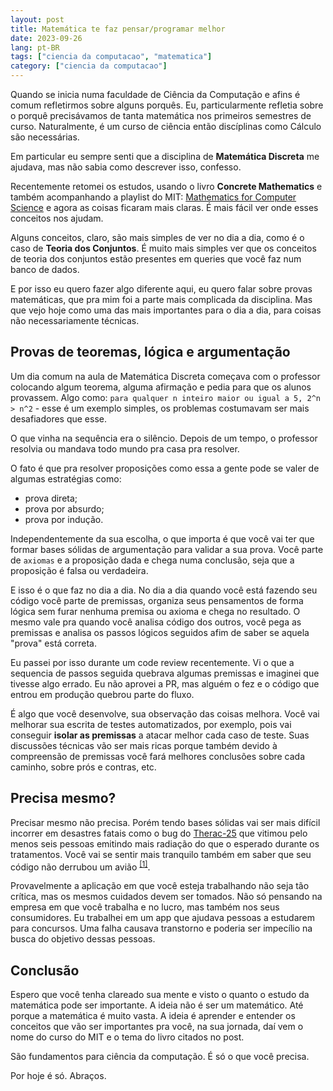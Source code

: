 ```yaml
---
layout: post
title: Matemática te faz pensar/programar melhor
date: 2023-09-26
lang: pt-BR
tags: ["ciencia da computacao", "matematica"]
category: ["ciencia da computacao"]
---
```


Quando se inicia numa faculdade de Ciência da Computação e afins é comum refletirmos sobre alguns porquês. Eu, particularmente refletia sobre o porquê precisávamos de tanta matemática nos primeiros semestres de curso. Naturalmente, é um curso de ciência então discíplinas como Cálculo são necessárias.

Em particular eu sempre senti que a disciplina de **Matemática Discreta** me ajudava, mas não sabia como descrever isso, confesso.

Recentemente retomei os estudos, usando o livro **Concrete Mathematics** e também acompanhando a playlist do MIT: [Mathematics for Computer Science](https://www.youtube.com/watch?v=L3LMbpZIKhQ&list=PLB7540DEDD482705B) e agora as coisas ficaram mais claras. É mais fácil ver onde esses conceitos nos ajudam.

Alguns conceitos, claro, são mais simples de ver no dia a dia, como é o caso de **Teoria dos Conjuntos**. É muito mais
simples ver que os conceitos de teoria dos conjuntos estão presentes em queries que você faz num banco de dados.

E por isso eu quero fazer algo diferente aqui, eu quero falar sobre provas matemáticas, que pra mim foi a parte mais
complicada da disciplina. Mas que vejo hoje como uma das mais importantes para o dia a dia, para coisas não
necessariamente técnicas.

## Provas de teoremas, lógica e argumentação

Um dia comum na aula de Matemática Discreta começava com o professor colocando algum teorema, alguma afirmação e pedia
para que os alunos provassem. Algo como: `para qualquer n inteiro maior ou igual a 5, 2^n > n^2` - esse é um exemplo simples, os problemas costumavam ser mais desafiadores que esse.

O que vinha na sequência era o silêncio. Depois de um tempo, o professor resolvia ou mandava todo mundo pra casa pra resolver.

O fato é que pra resolver proposições como essa a gente pode se valer de algumas estratégias como:

- prova direta;
- prova por absurdo;
- prova por indução.

Independentemente da sua escolha, o que importa é que você vai ter que formar bases sólidas de argumentação para validar a sua prova. Você parte de `axiomas` e a proposição dada e chega numa conclusão, seja que a proposição é falsa ou verdadeira.

E isso é o que faz no dia a dia. No dia a dia quando você está fazendo seu código você parte de premissas, organiza seus pensamentos de forma lógica sem furar nenhuma premisa ou axioma e chega no resultado. O mesmo vale pra quando você analisa código dos outros, você pega as premissas e analisa os passos lógicos seguidos afim de saber se aquela "prova" está correta.

Eu passei por isso durante um code review recentemente. Vi o que a sequencia de passos seguida quebrava algumas premissas e imaginei que tivesse algo errado. Eu não aprovei a PR, mas alguém o fez e o código que entrou em produção quebrou parte do fluxo.

É algo que você desenvolve, sua observação das coisas melhora. Você vai melhorar sua escrita de testes automatizados, por exemplo, pois vai conseguir **isolar as premissas** a atacar melhor cada caso de teste. Suas discussões técnicas vão ser mais ricas porque também devido à compreensão de premissas você fará melhores conclusões sobre cada caminho, sobre prós e contras, etc.

## Precisa mesmo?

Precisar mesmo não precisa. Porém tendo bases sólidas vai ser mais difícil incorrer em desastres fatais como o bug do [Therac-25](https://en.wikipedia.org/wiki/Therac-25) que vitimou pelo menos seis pessoas emitindo mais radiação do que o esperado durante os tratamentos. Você vai se sentir mais tranquilo também em saber que seu código não derrubou um avião <sup>[[1]](https://www.barrons.com/news/inquiry-into-2019-ethiopian-air-crash-confirms-software-failure-01671821708)</sup>.

Provavelmente a aplicação em que você esteja trabalhando não seja tão crítica, mas os mesmos cuidados devem ser tomados. Não só pensando na empresa em que você trabalha e no lucro, mas também nos seus consumidores. Eu trabalhei em um app que ajudava pessoas a estudarem para concursos. Uma falha causava transtorno e poderia ser impecílio na busca do objetivo dessas pessoas.

## Conclusão

Espero que você tenha clareado sua mente e visto o quanto o estudo da matemática pode ser importante. A ideia não
é ser um matemático. Até porque a matemática é muito vasta. A ideia é aprender e entender os conceitos que vão ser importantes pra você, na sua jornada, daí vem o nome do curso do MIT e o tema do livro citados no post. 

São fundamentos para ciência da computação. É só o que você precisa.

Por hoje é só. Abraços.
